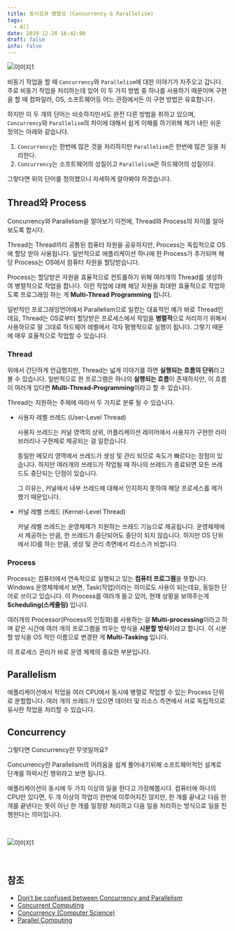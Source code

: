 ```yaml
---
title: 동시성과 병렬성 (Concurrency & Parallelism)
tags:
  - All
date: 2019-12-28 16:42:00
draft: false
info: false
---
```



![이미지1](https://i0.wp.com/gaegul.kr/wordpress/wp-content/uploads/1/cfile29.uf.2529523E532F23481C8D5B.jpg)

비동기 작업을 할 때 `Concurrency`와 `Parallelism`에 대한 이야기가 자주오고 갑니다. 주로 비동기 작업을 처리하는데 있어 이 두 가지 방법 중 하나를 사용하기 때문이며 구현을 할 때 컴파일러, OS, 소프트웨어등 어느 관점에서든 이 구현 방법은 유효합니다.

하지만 이 두 개의 단어는 비슷하지만서도 완전 다른 방법을 취하고 있으며, `Concurrency`와 `Parallelism`의 차이에 대해서 쉽게 이해를 하기위해 제가 내린 쉬운 정의는 아래와 같습니다.

1. `Concurrency`는 한번에 많은 것을 처리하지만 `Parallelism`은 한번에 많은 일을 처리한다.
2. `Concurrency`는 소프트웨어의 성질이고 `Parallelism`은 하드웨어의 성질이다.

그렇다면 위의 단어를 정의했으니 자세하게 알아봐야 하겠습니다.

## Thread와 Process

Concurrency와 Parallelism을 알아보기 이전에, Thread와 Process의 차이를 알아보도록 합시다.

Thread는 Thread끼리 공통된 컴퓨터 자원을 공유하지만, Process는 독립적으로 OS에 할당 받아 사용됩니다. 일반적으로 애플리케이션 하나에 한 Process가 추가되며 해당 Process는 OS에서 컴퓨터 자원을 할당받습니다.

Process는 할당받은 자원을 효율적으로 컨트롤하기 위해 여러개의 Thread를 생성하여 병렬적으로 작업을 합니다. 이런 작업에 대해 해당 자원을 최대한 효율적으로 작업하도록 프로그래밍 하는 게 **Multi-Thread Programming** 힙니다.

일반적인 프로그래밍언어에서 Parallelism으로 일컫는 대표적인 예가 바로 Thread인데요, Thread는 OS로부터 할당받은 프로세스에서 작업을 **병렬적**으로 처리하기 위해서 사용하므로 말 그대로 하드웨어 레벨에서 각자 평행적으로 실행이 됩니다. 그렇기 때문에 매우 효율적으로 작업할 수 있습니다.

### Thread

위에서 간단하게 언급했지만, Thread는 넓게 이야기를 하면 **실행되는 흐름의 단위**라고 볼 수 있습니다. 일반적으로 한 프로그램은 하나의 **실행되는 흐름**이 존재하지만, 이 흐름이 여러개 있다면 **Multi-Thread-Programming**이라고 할 수 있습니다.

Thread는 지원하는 주체에 따라서 두 가지로 분류 될 수 있습니다.

- 사용자 레벨 쓰레드 (User-Level Thread)

  사용자 쓰레드는 커널 영역의 상위, 어플리케이션 레이어에서 사용자가 구현한 라이브러리나 구현체로 제공되는 걸 일컫습니다.
  
  동일한 메모리 영역에서 쓰레드가 생성 및 관리 되므로 속도가 빠르다는 장점이 있습니다. 하지만 여러개의 쓰레드가 작업될 때 하나의 쓰레드가 종료되면 모든 쓰레드도 중단되는 단점이 있습니다.
  
  그 이유는, 커널에서 내부 쓰레드에 대해서 인지하지 못하여 해당 프로세스를 제거했기 때문입니다.

- 커널 레벨 쓰레드 (Kernel-Level Thread)

  커널 레벨 쓰레드는 운영체제가 지원하는 쓰레드 기능으로 제공됩니다. 운영체제에서 제공하는 만큼, 한 쓰레드가 중단되어도 중단이 되지 않습니다. 하지만 OS 단위에서 IO를 하는 만큼, 생성 및 관리 측면에서 리소스가 비쌉니다.

### Process

Process는 컴퓨터에서 연속적으로 실행되고 있는 **컴퓨터 프로그램**을 뜻합니다. Windows 운영체제에서 보면, Task(작업)이라는 의미로도 사용이 되는데요, 동일한 단어로 쓰이고 있습니다. 이 Process를 여러개 들고 있어, 현재 상황을 보여주는게 **Scheduling(스케쥴링)** 입니다.

여러개의 Processor(Process의 인칭화)를 사용하는 걸 **Multi-processing**이라고 하며 같은 시간에 여러 개의 프로그램을 띄우는 방식을 **시분할 방식**이라고 합니다. 이 시분할 방식을 OS 적인 이름으로 변경한 게 **Multi-Tasking** 입니다.

이 프로세스 관리가 바로 운영 체제의 중요한 부분입니다.

## Parallelism

애플리케이션에서 작업을 여러 CPU에서 동시에 병렬로 작업할 수 있는 Process 단위로 분할합니다. 여러 개의 쓰레드가 있으면 데이터 및 리소스 측면에서 서로 독립적으로 유사한 작업을 처리할 수 있습니다.

## Concurrency

그렇다면 Concurrency란 무엇일까요?

Concurrency란 Parallelism의 어려움을 쉽게 풀어내기위해 소프트웨어적인 설계로 단계를 하락시킨 행위라고 보면 됩니다.

애플리케이션이 동시에 두 가지 이상의 일을 한다고 가정해봅시다. 컴퓨터에 하나의 CPU만 있다면, 두 개 이상의 작업이 한번에 이루어지진 않지만, 한 개를 끝내고 다음 한 개를 끝낸다는 뜻이 아닌 한 개를 일정량 처리하고 다음 일을 처리하는 방식으로 일을 진행한다는 의미입니다.

<br/>

![이미지1](https://miro.medium.com/max/1648/1*Q_UZeToStz8YY2oQGiUPqw.png)

<br/>

## 참조

- [Don’t be confused between Concurrency and Parallelism](https://medium.com/from-the-scratch/dont-be-confused-between-concurrency-and-parallelism-eac8e703943a)
- [Concurrent Computing](https://en.wikipedia.org/wiki/Concurrent_computing)
- [Concurrency (Computer Science)](https://en.wikipedia.org/wiki/Concurrency_(computer_science))
- [Parallel Computing](https://en.wikipedia.org/wiki/Parallel_computing)